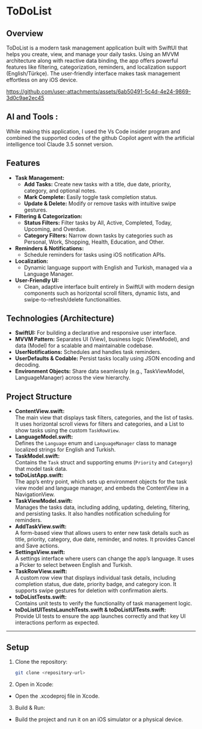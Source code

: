 # ToDoList

## Overview
ToDoList is a modern task management application built with SwiftUI that helps you create, view, and manage your daily tasks. Using an MVVM architecture along with reactive data binding, the app offers powerful features like filtering, categorization, reminders, and localization support (English/Türkçe). The user-friendly interface makes task management effortless on any iOS device.

https://github.com/user-attachments/assets/6ab50491-5c4d-4e24-9869-3d0c9ae2ec45

## AI and Tools :
While making this application, I used the Vs Code insider program and combined the supported codes of the github Copilot agent with the artificial intelligence tool Claude 3.5 sonnet version.

## Features
- **Task Management:**  
  - **Add Tasks:** Create new tasks with a title, due date, priority, category, and optional notes.  
  - **Mark Complete:** Easily toggle task completion status.  
  - **Update & Delete:** Modify or remove tasks with intuitive swipe gestures.
- **Filtering & Categorization:**  
  - **Status Filters:** Filter tasks by All, Active, Completed, Today, Upcoming, and Overdue.
  - **Category Filters:** Narrow down tasks by categories such as Personal, Work, Shopping, Health, Education, and Other.
- **Reminders & Notifications:**  
  - Schedule reminders for tasks using iOS notification APIs.
- **Localization:**  
  - Dynamic language support with English and Turkish, managed via a Language Manager.
- **User-Friendly UI:**  
  - Clean, adaptive interface built entirely in SwiftUI with modern design components such as horizontal scroll filters, dynamic lists, and swipe-to-refresh/delete functionalities.

## Technologies (Architecture)
- **SwiftUI:** For building a declarative and responsive user interface.
- **MVVM Pattern:** Separates UI (View), business logic (ViewModel), and data (Model) for a scalable and maintainable codebase.
- **UserNotifications:** Schedules and handles task reminders.
- **UserDefaults & Codable:** Persist tasks locally using JSON encoding and decoding.
- **Environment Objects:** Share data seamlessly (e.g., TaskViewModel, LanguageManager) across the view hierarchy.

## Project Structure
- **ContentView.swift:**  
  The main view that displays task filters, categories, and the list of tasks. It uses horizontal scroll views for filters and categories, and a List to show tasks using the custom `TaskRowView`.
- **LanguageModel.swift:**  
  Defines the `Language` enum and `LanguageManager` class to manage localized strings for English and Turkish.
- **TaskModel.swift:**  
  Contains the `Task` struct and supporting enums (`Priority` and `Category`) that model task data.
- **toDoListApp.swift:**  
  The app’s entry point, which sets up environment objects for the task view model and language manager, and embeds the ContentView in a NavigationView.
- **TaskViewModel.swift:**  
  Manages the tasks data, including adding, updating, deleting, filtering, and persisting tasks. It also handles notification scheduling for reminders.
- **AddTaskView.swift:**  
  A form-based view that allows users to enter new task details such as title, priority, category, due date, reminder, and notes. It provides Cancel and Save actions.
- **SettingsView.swift:**  
  A settings interface where users can change the app’s language. It uses a Picker to select between English and Turkish.
- **TaskRowView.swift:**  
  A custom row view that displays individual task details, including completion status, due date, priority badge, and category icon. It supports swipe gestures for deletion with confirmation alerts.
- **toDoListTests.swift:**  
  Contains unit tests to verify the functionality of task management logic.
- **toDoListUITestsLaunchTests.swift & toDoListUITests.swift:**  
  Provide UI tests to ensure the app launches correctly and that key UI interactions perform as expected.

------------------------------------------------------------------------------------------------------------------------------------------

## Setup
1. Clone the repository:
   ```bash
   git clone <repository-url>

2. Open in Xcode:
- Open the .xcodeproj file in Xcode.

3. Build & Run:
- Build the project and run it on an iOS simulator or a physical device.
